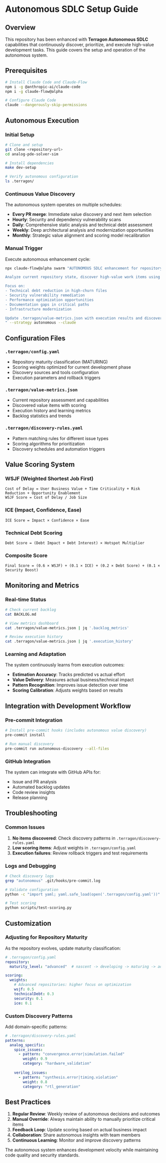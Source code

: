 # Autonomous SDLC Setup Guide

## Overview

This repository has been enhanced with **Terragon Autonomous SDLC** capabilities that continuously discover, prioritize, and execute high-value development tasks. This guide covers the setup and operation of the autonomous system.

## Prerequisites

```bash
# Install Claude Code and Claude-Flow
npm i -g @anthropic-ai/claude-code
npm i -g claude-flow@alpha

# Configure Claude Code
claude --dangerously-skip-permissions
```

## Autonomous Execution

### Initial Setup

```bash
# Clone and setup
git clone <repository-url>
cd analog-pde-solver-sim

# Install dependencies
make dev-setup

# Verify autonomous configuration
ls .terragon/
```

### Continuous Value Discovery

The autonomous system operates on multiple schedules:

- **Every PR merge**: Immediate value discovery and next item selection
- **Hourly**: Security and dependency vulnerability scans  
- **Daily**: Comprehensive static analysis and technical debt assessment
- **Weekly**: Deep architectural analysis and modernization opportunities
- **Monthly**: Strategic value alignment and scoring model recalibration

### Manual Trigger

Execute autonomous enhancement cycle:

```bash
npx claude-flow@alpha swarm "AUTONOMOUS SDLC enhancement for repository ${PWD##*/}:

Analyze current repository state, discover high-value work items using configured scoring (WSJF + ICE + Technical Debt), and execute the highest-priority item.

Focus on:
- Technical debt reduction in high-churn files
- Security vulnerability remediation  
- Performance optimization opportunities
- Documentation gaps in critical paths
- Infrastructure modernization

Update .terragon/value-metrics.json with execution results and discover next best value item.
" --strategy autonomous --claude
```

## Configuration Files

### `.terragon/config.yaml`
- Repository maturity classification (MATURING)
- Scoring weights optimized for current development phase
- Discovery sources and tools configuration
- Execution parameters and rollback triggers

### `.terragon/value-metrics.json`
- Current repository assessment and capabilities
- Discovered value items with scoring
- Execution history and learning metrics
- Backlog statistics and trends

### `.terragon/discovery-rules.yaml`
- Pattern matching rules for different issue types
- Scoring algorithms for prioritization
- Discovery schedules and automation triggers

## Value Scoring System

### WSJF (Weighted Shortest Job First)
```
Cost of Delay = User Business Value + Time Criticality + Risk Reduction + Opportunity Enablement
WSJF Score = Cost of Delay / Job Size
```

### ICE (Impact, Confidence, Ease)
```
ICE Score = Impact × Confidence × Ease
```

### Technical Debt Scoring
```
Debt Score = (Debt Impact + Debt Interest) × Hotspot Multiplier
```

### Composite Score
```
Final Score = (0.6 × WSJF) + (0.1 × ICE) + (0.2 × Debt Score) + (0.1 × Security Boost)
```

## Monitoring and Metrics

### Real-time Status
```bash
# Check current backlog
cat BACKLOG.md

# View metrics dashboard
cat .terragon/value-metrics.json | jq '.backlog_metrics'

# Review execution history
cat .terragon/value-metrics.json | jq '.execution_history'
```

### Learning and Adaptation

The system continuously learns from execution outcomes:

- **Estimation Accuracy**: Tracks predicted vs actual effort
- **Value Delivery**: Measures actual business/technical impact
- **Pattern Recognition**: Improves issue detection over time
- **Scoring Calibration**: Adjusts weights based on results

## Integration with Development Workflow

### Pre-commit Integration
```bash
# Install pre-commit hooks (includes autonomous value discovery)
pre-commit install

# Run manual discovery
pre-commit run autonomous-discovery --all-files
```

### GitHub Integration
The system can integrate with GitHub APIs for:
- Issue and PR analysis
- Automated backlog updates
- Code review insights
- Release planning

## Troubleshooting

### Common Issues

1. **No items discovered**: Check discovery patterns in `.terragon/discovery-rules.yaml`
2. **Low scoring items**: Adjust weights in `.terragon/config.yaml`
3. **Execution failures**: Review rollback triggers and test requirements

### Logs and Debugging
```bash
# Check discovery logs
grep "autonomous" .git/hooks/pre-commit.log

# Validate configuration
python -c "import yaml; yaml.safe_load(open('.terragon/config.yaml'))"

# Test scoring
python scripts/test-scoring.py
```

## Customization

### Adjusting for Repository Maturity
As the repository evolves, update maturity classification:

```yaml
# .terragon/config.yaml
repository:
  maturity_level: "advanced"  # nascent -> developing -> maturing -> advanced

scoring:
  weights:
    # Advanced repositories: higher focus on optimization
    wsjf: 0.5
    technicalDebt: 0.3
    security: 0.1
    ice: 0.1
```

### Custom Discovery Patterns
Add domain-specific patterns:

```yaml
# .terragon/discovery-rules.yaml
patterns:
  analog_specific:
    spice_issues:
      - pattern: "convergence.error|simulation.failed"
        weight: 0.9
        category: "hardware_validation"
        
    verilog_issues:
      - pattern: "synthesis.error|timing.violation"
        weight: 0.8
        category: "rtl_generation"
```

## Best Practices

1. **Regular Review**: Weekly review of autonomous decisions and outcomes
2. **Manual Override**: Always maintain ability to manually prioritize critical items
3. **Feedback Loop**: Update scoring based on actual business impact
4. **Collaboration**: Share autonomous insights with team members
5. **Continuous Learning**: Monitor and improve discovery patterns

The autonomous system enhances development velocity while maintaining code quality and security standards.